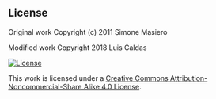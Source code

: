## License

Original work Copyright (c) 2011 Simone Masiero

Modified work Copyright 2018 Luis Caldas

[![License](http://i.creativecommons.org/l/by-nc-sa/4.0/88x31.png)](http://creativecommons.org/licenses/by-nc-sa/4.0/)

This work is licensed under a [Creative Commons Attribution-Noncommercial-Share Alike 4.0 License](http://creativecommons.org/licenses/by-nc-sa/4.0/).
